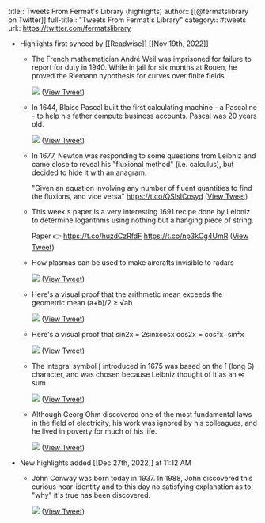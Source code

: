 title:: Tweets From Fermat's Library (highlights)
author:: [[@fermatslibrary on Twitter]]
full-title:: "Tweets From Fermat's Library"
category:: #tweets
url:: https://twitter.com/fermatslibrary

- Highlights first synced by [[Readwise]] [[Nov 19th, 2022]]
	- The French mathematician André Weil was imprisoned for failure to report for duty in 1940. While in jail for six months at Rouen, he proved the Riemann hypothesis for curves over finite fields. 
	  
	  ![](https://pbs.twimg.com/media/E4Kqc7JXIAYnhPI.jpg) ([View Tweet](https://twitter.com/fermatslibrary/status/1405873451299180551))
	- In 1644, Blaise Pascal built the first calculating machine - a Pascaline - to help his father compute business accounts. Pascal was 20 years old. 
	  
	  ![](https://pbs.twimg.com/media/FA8A4daWEAEc4Md.jpg) ([View Tweet](https://twitter.com/fermatslibrary/status/1445374978321485833))
	- In 1677, Newton was responding to some questions from Leibniz and came close to reveal his "fluxional method" (i.e. calculus), but decided to hide it with an anagram.
	  
	  "Given an equation involving any number of fluent quantities to find the fluxions, and vice versa" https://t.co/QSIsICosyd ([View Tweet](https://twitter.com/fermatslibrary/status/1355869897578999811))
	- This week's paper is a very interesting 1691 recipe done by Leibniz to determine logarithms using nothing but a hanging piece of string.
	  
	  Paper 👉 https://t.co/huzdCzRfdF https://t.co/np3kCg4UmR ([View Tweet](https://twitter.com/fermatslibrary/status/1247517048261021696))
	- How plasmas can be used to make aircrafts invisible to radars 
	  
	  ![](https://pbs.twimg.com/media/FB5-feXWUAEI_Ob.jpg) ([View Tweet](https://twitter.com/fermatslibrary/status/1449735212833902597))
	- Here's a visual proof that the arithmetic mean exceeds the geometric mean (a+b)/2 ≥ √ab 
	  
	  ![](https://pbs.twimg.com/media/E_-THJzVcA8OXS1.jpg) ([View Tweet](https://twitter.com/fermatslibrary/status/1441032160752902147))
	- Here's a visual proof that
	  sin2x = 2sinxcosx
	  cos2x = cos²x−sin²x 
	  
	  ![](https://pbs.twimg.com/media/E-SDZaVXoAAfEdk.jpg) ([View Tweet](https://twitter.com/fermatslibrary/status/1433415057883414532))
	- The integral symbol ∫ introduced in 1675 was based on the ſ (long S) character, and was chosen because Leibniz thought of it as an ∞ sum 
	  
	  ![](https://pbs.twimg.com/media/FIlcqAWXIAcaPMu.jpg) ([View Tweet](https://twitter.com/fermatslibrary/status/1479815832440082439))
	- Although Georg Ohm discovered one of the most fundamental laws in the field of electricity, his work was ignored by his colleagues, and he lived in poverty for much of his life. 
	  
	  ![](https://pbs.twimg.com/media/FQ3yxXHUcAIwBpv.jpg) ([View Tweet](https://twitter.com/fermatslibrary/status/1517135583310749696))
- New highlights added [[Dec 27th, 2022]] at 11:12 AM
	- John Conway was born today in 1937. In 1988, John discovered this curious near-identity and to this day no satisfying explanation as to "why" it's true has been discovered. 
	  
	  ![](https://pbs.twimg.com/media/Fk6PXL5X0AI0HDp.jpg) ([View Tweet](https://twitter.com/fermatslibrary/status/1607379748124037120))